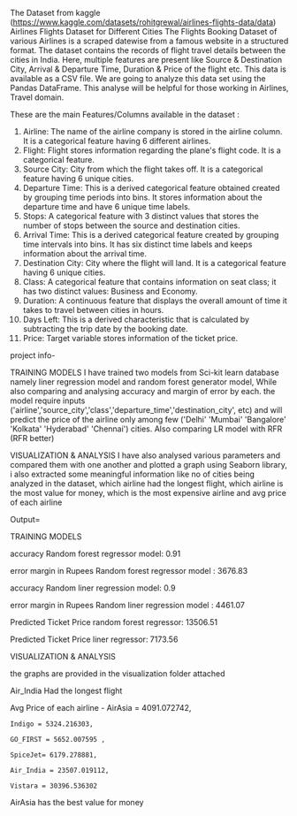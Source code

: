 The Dataset from kaggle (https://www.kaggle.com/datasets/rohitgrewal/airlines-flights-data/data)
Airlines Flights Dataset for Different Cities
The Flights Booking Dataset of various Airlines is a scraped datewise from a famous website in a structured format. 
The dataset contains the records of flight travel details between the cities in India. Here, multiple features are present like Source & Destination City, Arrival & Departure Time, Duration & Price of the flight etc.
This data is available as a CSV file. We are going to analyze this data set using the Pandas DataFrame.
This analyse will be helpful for those working in Airlines, Travel domain.


These are the main Features/Columns available in the dataset :

1) Airline: The name of the airline company is stored in the airline column. It is a categorical feature having 6 different airlines.
2) Flight: Flight stores information regarding the plane's flight code. It is a categorical feature.
3) Source City: City from which the flight takes off. It is a categorical feature having 6 unique cities.
4) Departure Time: This is a derived categorical feature obtained created by grouping time periods into bins. It stores information about the departure time and have 6 unique time labels.
5) Stops: A categorical feature with 3 distinct values that stores the number of stops between the source and destination cities.
6) Arrival Time: This is a derived categorical feature created by grouping time intervals into bins. It has six distinct time labels and keeps information about the arrival time.
7) Destination City: City where the flight will land. It is a categorical feature having 6 unique cities.
8) Class: A categorical feature that contains information on seat class; it has two distinct values: Business and Economy.
9) Duration: A continuous feature that displays the overall amount of time it takes to travel between cities in hours.
10) Days Left: This is a derived characteristic that is calculated by subtracting the trip date by the booking date.
11) Price: Target variable stores information of the ticket price.


project info-

TRAINING MODELS
I have trained two models from Sci-kit learn database namely liner regression model and random forest generator model, While also comparing and analysing accuracy and margin of error by each.
the model require inputs ('airline','source_city','class','departure_time','destination_city', etc) and will predict the price of the airline only among few ('Delhi' 'Mumbai' 'Bangalore' 'Kolkata' 'Hyderabad' 'Chennai') cities.
Also comparing LR model with RFR (RFR better)

VISUALIZATION & ANALYSIS
I have also analysed various parameters and compared them with one another and plotted a graph using Seaborn library, i also extracted some meaningful information like no of cities being analyzed in the dataset,
which airline had the longest flight, which airline is the most value for money, which is the most expensive airline and avg price of each airline 





Output=


TRAINING MODELS

accuracy Random forest regressor model: 0.91

error margin in Rupees Random forest regressor model : 3676.83

accuracy Random liner regression model: 0.9

error margin in Rupees Random liner regression model : 4461.07

Predicted Ticket Price random forest regressor: 13506.51

Predicted Ticket Price liner regressor: 7173.56





VISUALIZATION & ANALYSIS

the graphs are provided in the visualization folder attached

Air_India Had the longest flight

Avg Price of each airline -
    AirAsia = 4091.072742,
    
    Indigo = 5324.216303, 
    
    GO_FIRST = 5652.007595 , 
    
    SpiceJet= 6179.278881, 
    
    Air_India = 23507.019112, 
    
    Vistara = 30396.536302

AirAsia has the best value for money

